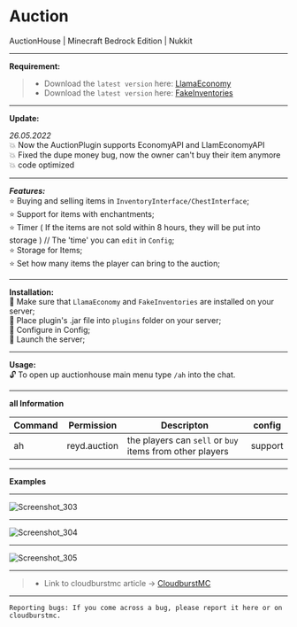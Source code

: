 # Auction
AuctionHouse | Minecraft Bedrock Edition | Nukkit

---
**Requirement:**<br />
> * Download the `latest version` here: [LlamaEconomy](https://cloudburstmc.org/resources/llamaeconomy.634/)
> * Download the `latest version` here: [FakeInventories](https://github.com/CloudburstMC/FakeInventories)

---
**Update:**<br/>

*26.05.2022*<br/>
:boom: Now the AuctionPlugin supports EconomyAPI and LlamEconomyAPI<br/>
:boom: Fixed the dupe money bug, now the owner can't buy their item anymore<br/>
:boom: code optimized<br/>

---

***Features:***<br />
:star: Buying and selling items in `InventoryInterface/ChestInterface`;<br />
:star: Support for items with enchantments;<br />
:star: Timer ( If the items are not sold within 8 hours, they will be put into storage ) // The 'time' you can `edit` in `Config`;<br />
:star: Storage for Items;<br />
:star: Set how many items the player can bring to the auction;<br />

---

**Installation:**<br />
:black_square_button: Make sure that `LlamaEconomy` and `FakeInventories` are installed on your server;<br />
:black_square_button: Place plugin's .jar file into `plugins` folder on your server;<br />
:black_square_button: Configure in Config;<br />
:black_square_button: Launch the server;<br />

---

**Usage:**<br />
:unlock: To open up auctionhouse main menu type `/ah` into the chat.<br />

---

**all Information**

| Command | Permission | Descripton | config |
| --- | ------|-----| -------|
|ah| reyd.auction |the players can `sell` or `buy` items from other players|support|

---

**Examples**

---

![Screenshot_303](https://user-images.githubusercontent.com/86683320/162412569-6b848e27-f8fe-4275-a877-fcc5ec297268.png)

---

![Screenshot_304](https://user-images.githubusercontent.com/86683320/162412657-545c5b21-6985-40a9-abfe-e0d37f8c25dc.png)

---

![Screenshot_305](https://user-images.githubusercontent.com/86683320/162412681-d89ca4cc-bb9e-4b6d-b509-52f2bb5b02b5.png)

---

> * Link to cloudburstmc article -> [CloudburstMC](https://cloudburstmc.org/resources/auctionhouse.796/)

---


```
Reporting bugs: If you come across a bug, please report it here or on cloudburstmc.
```
